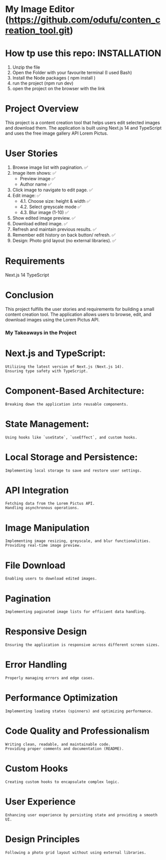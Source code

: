 # My Image Editor (https://github.com/odufu/conten_creation_tool.git)

# How tp use this repo: INSTALLATION
1. Unzip the file
2. Open the Folder with your favourite terminal (I used Bash)
3. Install the Node packages ( npm install )
4. run the project (npm run dev)
5. open the project on the browser with the link 

# Project Overview
This project is a content creation tool that helps users edit selected images and download them. The application is built using Next.js 14 and TypeScript and uses the free image gallery API Lorem Pictus.

# User Stories
1. Browse image list with pagination.                     ✅
2. Image item shows:                                      ✅
    - Preview image                                       ✅
    - Author name                                         ✅
3. Click image to navigate to edit page.                  ✅
4. Edit image:                                            ✅
    - 4.1. Choose size: height & width                    ✅
    - 4.2. Select greyscale mode                          ✅
    - 4.3. Blur image (1-10)                              ✅
5. Show edited image preview.                             ✅
6. Download edited image.                                 ✅
7. Refresh and maintain previous results.                 ✅
8. Remember edit history on back button/ refresh.         ✅
9. Design: Photo grid layout (no external libraries).     ✅


# Requirements
Next.js 14
TypeScript


# Conclusion
This project fulfills the user stories and requirements for building a small content creation tool. The application allows users to browse, edit, and download images using the Lorem Pictus API.

### My Takeaways in the Project

   # Next.js and TypeScript:
    Utilizing the latest version of Next.js (Next.js 14).
    Ensuring type safety with TypeScript.

   # Component-Based Architecture:
    Breaking down the application into reusable components.

   # State Management:
    Using hooks like `useState`, `useEffect`, and custom hooks.

   # Local Storage and Persistence:
    Implementing local storage to save and restore user settings.

   # API Integration 
    Fetching data from the Lorem Pictus API.
    Handling asynchronous operations.

   # Image Manipulation 
    Implementing image resizing, greyscale, and blur functionalities.
    Providing real-time image preview.

   # File Download 
    Enabling users to download edited images.

   # Pagination 
    Implementing paginated image lists for efficient data handling.

   # Responsive Design 
    Ensuring the application is responsive across different screen sizes.

   # Error Handling 
    Properly managing errors and edge cases.

   # Performance Optimization 
    Implementing loading states (spinners) and optimizing performance.

   # Code Quality and Professionalism 
    Writing clean, readable, and maintainable code.
    Providing proper comments and documentation (README).

   # Custom Hooks 
    Creating custom hooks to encapsulate complex logic.

   # User Experience 
    Enhancing user experience by persisting state and providing a smooth UI.

   # Design Principles 
    Following a photo grid layout without using external libraries.